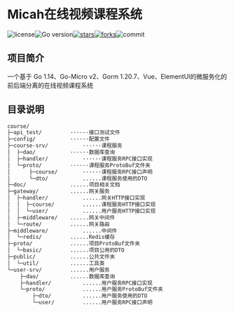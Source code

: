 # Micah在线视频课程系统

![license](https://gitee.com/jingshanccc/image/raw/master/image/license.svg)![Go version](https://img.shields.io/github/go-mod/go-version/jingshanccc/course)[![stars](https://img.shields.io/github/stars/jingshanccc/course?style=flat&color=red)![forks](https://img.shields.io/github/forks/jingshanccc/course?label=Fork&color=yellow)](https://github.com/jingshanccc/course)![commit](https://img.shields.io/github/last-commit/jingshanccc/course)



## 项目简介

一个基于 Go 1.14、Go-Micro v2、Gorm 1.20.7、Vue、ElementUI的微服务化的前后端分离的在线视频课程系统

## 目录说明

```bash
course/
├─api_test/			······接口测试文件
├─config/			······配置文件
├─course-srv/			······课程服务
│  ├─dao/			······数据库查询
│  ├─handler/			······课程服务RPC接口实现
│  └─proto/			······课程服务ProtoBuf文件夹
│      ├─course/		······课程服务RPC接口声明
│      └─dto/			......课程服务使用的DTO
├─doc/				......项目相关文档
├─gateway/			......网关服务
│  ├─handler/			......网关HTTP接口实现
│  │  ├─course/			......课程服务HTTP接口实现
│  │  └─user/			......用户服务HTTP接口实现
│  ├─middleware/	......网关中间件
│  └─route/			......网关路由
├─middleware/			......中间件
│  └─redis/			......Redis缓存
├─proto/			......项目ProtoBuf文件夹
│  └─basic/			......项目公用的DTO
├─public/			......公共文件夹
│  └─util/			......工具类
└─user-srv/			......用户服务
    ├─dao/			......数据库查询
    ├─handler/			......用户服务RPC接口实现
    └─proto/			......用户服务ProtoBuf文件夹
        ├─dto/			......用户服务使用的DTO
        └─user/			......用户服务RPC接口声明
```
